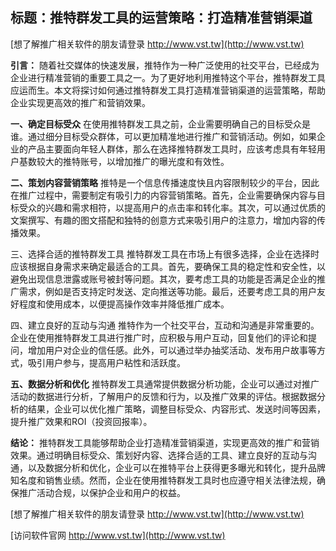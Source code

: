 ## **标题：推特群发工具的运营策略：打造精准营销渠道**

[想了解推广相关软件的朋友请登录 http://www.vst.tw](http://www.vst.tw)

**引言：**
随着社交媒体的快速发展，推特作为一种广泛使用的社交平台，已经成为企业进行精准营销的重要工具之一。为了更好地利用推特这个平台，推特群发工具应运而生。本文将探讨如何通过推特群发工具打造精准营销渠道的运营策略，帮助企业实现更高效的推广和营销效果。

**一、确定目标受众**
在使用推特群发工具之前，企业需要明确自己的目标受众是谁。通过细分目标受众群体，可以更加精准地进行推广和营销活动。例如，如果企业的产品主要面向年轻人群体，那么在选择推特群发工具时，应该考虑具有年轻用户基数较大的推特账号，以增加推广的曝光度和有效性。

**二、策划内容营销策略**
推特是一个信息传播速度快且内容限制较少的平台，因此在推广过程中，需要制定有吸引力的内容营销策略。首先，企业需要确保内容与目标受众的兴趣和需求相符，以提高用户的点击率和转化率。其次，可以通过优质的文案撰写、有趣的图文搭配和独特的创意方式来吸引用户的注意力，增加内容的传播效果。

三、选择合适的推特群发工具
推特群发工具在市场上有很多选择，企业在选择时应该根据自身需求来确定最适合的工具。首先，要确保工具的稳定性和安全性，以避免出现信息泄露或账号被封等问题。其次，要考虑工具的功能是否满足企业的推广需求，例如是否支持定时发送、定向推送等功能。最后，还要考虑工具的用户友好程度和使用成本，以便提高操作效率并降低推广成本。

四、建立良好的互动与沟通
推特作为一个社交平台，互动和沟通是非常重要的。企业在使用推特群发工具进行推广时，应积极与用户互动，回复他们的评论和提问，增加用户对企业的信任感。此外，可以通过举办抽奖活动、发布用户故事等方式，吸引用户参与，提高用户粘性和活跃度。

**五、数据分析和优化**
推特群发工具通常提供数据分析功能，企业可以通过对推广活动的数据进行分析，了解用户的反馈和行为，以及推广效果的评估。根据数据分析的结果，企业可以优化推广策略，调整目标受众、内容形式、发送时间等因素，提升推广效果和ROI（投资回报率）。

**结论：**
推特群发工具能够帮助企业打造精准营销渠道，实现更高效的推广和营销效果。通过明确目标受众、策划好内容、选择合适的工具、建立良好的互动与沟通，以及数据分析和优化，企业可以在推特平台上获得更多曝光和转化，提升品牌知名度和销售业绩。然而，企业在使用推特群发工具时也应遵守相关法律法规，确保推广活动合规，以保护企业和用户的权益。

[想了解推广相关软件的朋友请登录 http://www.vst.tw](http://www.vst.tw)


[访问软件官网 http://www.vst.tw](http://www.vst.tw)
